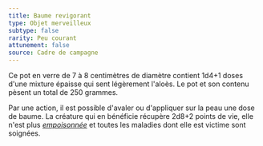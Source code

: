 ```yaml
---
title: Baume revigorant
type: Objet merveilleux
subtype: false
rarity: Peu courant
attunement: false
source: Cadre de campagne
---
```

Ce pot en verre de 7 à 8 centimètres de diamètre contient 1d4+1 doses d'une mixture épaisse qui sent légèrement l'aloès. Le pot et son contenu pèsent un total de 250 grammes.

Par une action, il est possible d'avaler ou d'appliquer sur la peau une dose de baume. La créature qui en bénéficie récupère 2d8+2 points de vie, elle n'est plus [_empoisonnée_](/gerer-la-sante-du-personnage/#empoisonne) et toutes les maladies dont elle est victime sont soignées.
